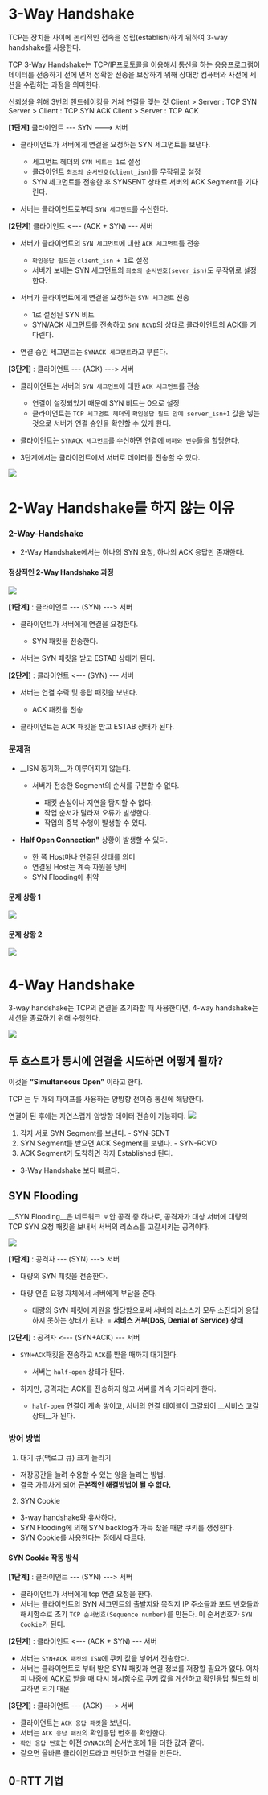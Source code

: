 # 3-Way Handshake
TCP는 장치들 사이에 논리적인 접속을 성립(establish)하기 위하여 3-way handshake를 사용한다.

TCP 3-Way Handshake는 TCP/IP프로토콜을 이용해서 통신을 하는 응용프로그램이 데이터를 전송하기 전에 먼저 정확한 전송을 보장하기 위해 상대방 컴퓨터와 사전에 세션을 수립하는 과정을 의미한다.

신뢰성을 위해 3번의 핸드쉐이킹을 거쳐 연결을 맺는 것
Client > Server : TCP SYN
Server > Client : TCP SYN ACK
Client > Server : TCP ACK


__[1단계]__ 클라이언트 --- SYN ---> 서버
- 클라이언트가 서버에게 연결을 요청하는 SYN 세그먼트를 보낸다.

    - 세그먼트 헤더의 ```SYN 비트는 1```로 설정
    - 클라이언트 ```최초의 순서번호(client_isn)```를 무작위로 설정
    - SYN 세그먼트를 전송한 후 SYNSENT 상태로 서버의 ACK Segment를 기다린다.
- 서버는 클라이언트로부터 ```SYN 세그먼트```를 수신한다.

__[2단계]__ 클라이언트 <--- (ACK + SYN) --- 서버
- 서버가 클라이언트의 ```SYN 세그먼트```에 대한 ```ACK 세그먼트```를 전송

    - ```확인응답 필드```는 ```client_isn + 1```로 설정
    - 서버가 보내는 SYN 세그먼트의 ```최초의 순서번호(sever_isn)```도 무작위로 설정한다.
- 서버가 클라이언트에게 연결을 요청하는 ```SYN 세그먼트``` 전송

    - 1로 설정된 SYN 비트
    - SYN/ACK 세그먼트를 전송하고 ```SYN RCVD```의 상태로 클라이언트의 ACK를 기다린다.

- 연결 승인 세그먼트는 ```SYNACK 세그먼트```라고 부른다.


__[3단계]__ : 클라이언트 --- (ACK) ---> 서버
- 클라이언트는 서버의 ```SYN 세그먼트```에 대한 ```ACK 세그먼트```를 전송

    - 연결이 설정되었기 때문에 SYN 비트는 0으로 설정
    - 클라이언트는 ```TCP 세그먼트 헤더```의 ```확인응답 필드 안에 server_isn+1``` 값을 넣는 것으로 서버가 연결 승인을 확인할 수 있게 한다.
- 클라이언트는 ```SYNACK 세그먼트```를 수신하면 연결에 ```버퍼와 변수```들을 할당한다.
- 3단계에서는 클라이언트에서 서버로 데이터를 전송할 수 있다.

![](https://velog.velcdn.com/images/wxxhyeong/post/b969b346-adf5-42a4-8655-54ee3257212d/image.png)


# 2-Way Handshake를 하지 않는 이유
### 2-Way-Handshake
- 2-Way Handshake에서는 하나의 SYN 요청, 하나의 ACK 응답만 존재한다.

#### 정상적인 2-Way Handshake 과정
![](https://velog.velcdn.com/images/wxxhyeong/post/60ec9ad1-a35c-4963-8650-ab0705d2f51b/image.png)

__[1단계]__ : 클라이언트 --- (SYN) ---> 서버
- 클라이언트가 서버에게 연결을 요청한다.

    - SYN 패킷을 전송한다.
- 서버는 SYN 패킷을 받고 ESTAB 상태가 된다.

__[2단계]__ : 클라이언트 <--- (SYN) --- 서버
- 서버는 연결 수락 및 응답 패킷을 보낸다.

    - ACK 패킷을 전송
- 클라이언트는 ACK 패킷을 받고 ESTAB 상태가 된다.

### 문제점
- __ISN 동기화__가 이루어지지 않는다.

    - 서버가 전송한 Segment의 순서를 구분할 수 없다.

        - 패킷 손실이나 지연을 탐지할 수 없다.
        - 작업 순서가 달라져 오류가 발생한다.
        - 작업의 중복 수행이 발생할 수 있다.
- __Half Open Connection"__ 상황이 발생할 수 있다.

    - 한 쪽 Host마나 연결된 상태를 의미
    - 연결된 Host는 계속 자원을 낭비
    - SYN Flooding에 취약

#### 문제 상황 1
![](https://velog.velcdn.com/images/wxxhyeong/post/bd8c18d9-b9e1-49be-b256-12f19df49048/image.png)

#### 문제 상황 2
![](https://velog.velcdn.com/images/wxxhyeong/post/9d79fcf7-7e23-46a4-9ae9-e918d0993439/image.png)


# 4-Way Handshake
3-way handshake는 TCP의 연결을 초기화할 때 사용한다면, 4-way handshake는 세션을 종료하기 위해 수행한다.

![](https://velog.velcdn.com/images/wxxhyeong/post/bc314ced-76a8-4a0a-8f55-89c13c94537a/image.png)



## 두 호스트가 동시에 연결을 시도하면 어떻게 될까?
이것을 __“Simultaneous Open”__ 이라고 한다.

TCP 는 두 개의 파이프를 사용하는 양방향 전이중 통신에 해당한다.

연결이 된 후에는 자연스럽게 양방향 데이터 전송이 가능하다.
![](https://velog.velcdn.com/images/wxxhyeong/post/7bf808c3-3bee-4efa-b63b-1fa20eb63739/image.png)

1. 각자 서로 SYN Segment를 보낸다. - SYN-SENT
2. SYN Segment를 받으면 ACK Segment를 보낸다. - SYN-RCVD
3. ACK Segment가 도착하면 각자 Established 된다.
- 3-Way Handshake 보다 빠르다.

## SYN Flooding
__SYN Flooding__은 네트워크 보안 공격 중 하나로, 공격자가 대상 서버에 대량의 TCP SYN 요청 패킷을 보내서 서버의 리소스를 고갈시키는 공격이다.

![](https://velog.velcdn.com/images/wxxhyeong/post/4e9341de-5315-444c-b89c-2778c58ad4e7/image.png)

__[1단계]__ : 공격자 --- (SYN) ---> 서버
- 대량의 SYN 패킷을 전송한다.
- 대량 연결 요청 자체에서 서버에게 부담을 준다.

    - 대량의 SYN 패킷에 자원을 할당함으로써 서버의 리소스가 모두 소진되어 응답하지 못하는 상태가 된다.
      = __서비스 거부(DoS, Denial of Service) 상태__

__[2단계]__ : 공격자 <--- (SYN+ACK) --- 서버
- ```SYN+ACK```패킷을 전송하고 ```ACK```를 받을 때까지 대기한다.

    - 서버는 ```half-open``` 상태가 된다.
- 하지만, 공격자는 ACK를 전송하지 않고 서버를 계속 기다리게 한다.

    - ```half-open``` 연결이 계속 쌓이고, 서버의 연결 테이블이 고갈되어 __서비스 고갈 상태__가 된다.


### 방어 방법
1. 대기 큐(백로그 큐) 크기 늘리기
- 저장공간을 늘려 수용할 수 있는 양을 늘리는 방법.
- 결국 가득차게 되어 __근본적인 해결방법이 될 수 없다.__

2. SYN Cookie
- 3-way handshake와 유사하다.
- SYN Flooding에 의해 SYN backlog가 가득 찼을 때만 쿠키를 생성한다.
- SYN Cookie를 사용한다는 점에서 다르다.

#### SYN Cookie 작동 방식
__[1단계]__ : 클라이언트 --- (SYN) ---> 서버
- 클라이언트가 서버에게 tcp 연결 요청을 한다.
- 서버는 클라이언트의 SYN 세그먼트의 출발지와 목적지 IP 주소들과 포트 번호들과 해시함수로 초기 ```TCP 순서번호(Sequence number)```를 만든다. 이 순서번호가 ```SYN Cookie```가 된다.

__[2단계]__ : 클라이언트 <--- (ACK + SYN) --- 서버
- 서버는 ```SYN+ACK 패킷의 ISN```에 쿠키 값을 넣어서 전송한다.
- 서버는 클라이언트로 부터 받은 SYN 패킷과 연결 정보를 저장할 필요가 없다.
  어차피 나중에 ACK로 받을 때 다시 해시함수로 쿠키 값을 계산하고 확인응답 필드와 비교하면 되기 때문

__[3단계]__ : 클라이언트 --- (ACK) ---> 서버
- 클라이언트는 ```ACK 응답 패킷```을 보낸다.
- 서버는 ```ACK 응답 패킷```의 확인응답 번호를 확인한다.
- ```확인 응답 번호```는 이전 ```SYNACK```의 순서번호에 1을 더한 값과 같다.
- 같으면 올바른 클라이언트라고 판단하고 연결을 만든다.

## 0-RTT 기법
